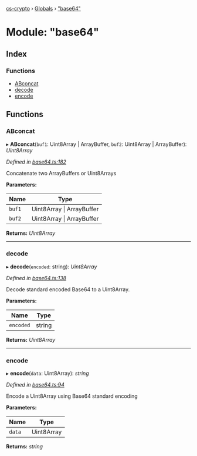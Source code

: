 [cs-crypto](../README.md) › [Globals](../globals.md) › ["base64"](_base64_.md)

# Module: "base64"

## Index

### Functions

* [ABconcat](_base64_.md#abconcat)
* [decode](_base64_.md#decode)
* [encode](_base64_.md#encode)

## Functions

###  ABconcat

▸ **ABconcat**(`buf1`: Uint8Array | ArrayBuffer, `buf2`: Uint8Array | ArrayBuffer): *Uint8Array*

*Defined in [base64.ts:182](https://github.com/very-amused/CS-crypto/blob/55bdd92/src/base64.ts#L182)*

Concatenate two ArrayBuffers or Uint8Arrays

**Parameters:**

Name | Type |
------ | ------ |
`buf1` | Uint8Array &#124; ArrayBuffer |
`buf2` | Uint8Array &#124; ArrayBuffer |

**Returns:** *Uint8Array*

___

###  decode

▸ **decode**(`encoded`: string): *Uint8Array*

*Defined in [base64.ts:138](https://github.com/very-amused/CS-crypto/blob/55bdd92/src/base64.ts#L138)*

Decode standard encoded Base64 to a Uint8Array.

**Parameters:**

Name | Type |
------ | ------ |
`encoded` | string |

**Returns:** *Uint8Array*

___

###  encode

▸ **encode**(`data`: Uint8Array): *string*

*Defined in [base64.ts:94](https://github.com/very-amused/CS-crypto/blob/55bdd92/src/base64.ts#L94)*

Encode a Uint8Array using Base64 standard encoding

**Parameters:**

Name | Type |
------ | ------ |
`data` | Uint8Array |

**Returns:** *string*
